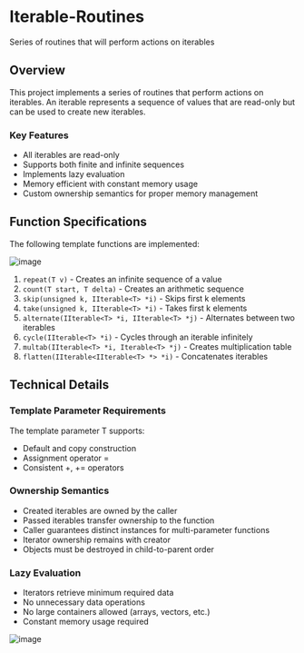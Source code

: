 # Iterable-Routines  
Series of routines that will perform actions on iterables  

## Overview

This project implements a series of routines that perform actions on iterables. An iterable represents a sequence of values that are read-only but can be used to create new iterables.

### Key Features

- All iterables are read-only
- Supports both finite and infinite sequences
- Implements lazy evaluation
- Memory efficient with constant memory usage
- Custom ownership semantics for proper memory management

## Function Specifications

The following template functions are implemented:

![image](https://github.com/user-attachments/assets/a3f9299e-d1e8-4b30-9acd-f5cd2a7b1635)

1. `repeat(T v)` - Creates an infinite sequence of a value
2. `count(T start, T delta)` - Creates an arithmetic sequence
3. `skip(unsigned k, IIterable<T> *i)` - Skips first k elements
4. `take(unsigned k, IIterable<T> *i)` - Takes first k elements
5. `alternate(IIterable<T> *i, IIterable<T> *j)` - Alternates between two iterables
6. `cycle(IIterable<T> *i)` - Cycles through an iterable infinitely
7. `multab(IIterable<T> *i, Iterable<T> *j)` - Creates multiplication table
8. `flatten(IIterable<IIterable<T> *> *i)` - Concatenates iterables

## Technical Details

### Template Parameter Requirements

The template parameter T supports:
- Default and copy construction
- Assignment operator =
- Consistent +, += operators

### Ownership Semantics

- Created iterables are owned by the caller
- Passed iterables transfer ownership to the function
- Caller guarantees distinct instances for multi-parameter functions
- Iterator ownership remains with creator
- Objects must be destroyed in child-to-parent order

### Lazy Evaluation

- Iterators retrieve minimum required data
- No unnecessary data operations
- No large containers allowed (arrays, vectors, etc.)
- Constant memory usage required

![image](https://github.com/user-attachments/assets/8cc79cea-1dfb-47c5-ae72-0a8b071d036d)

